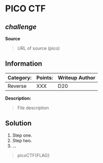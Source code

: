 # __PICO CTF__ 
## _challenge_

 __Source__

> URL of source (pico)

## Information
**Category:** | **Points:** | **Writeup Author**
--- | --- | ---
Reverse | XXX | D20

**Description:** 

> File description

## Solution
1. Step one.
2. Step two.
3. ...

> picoCTF{FLAG}
